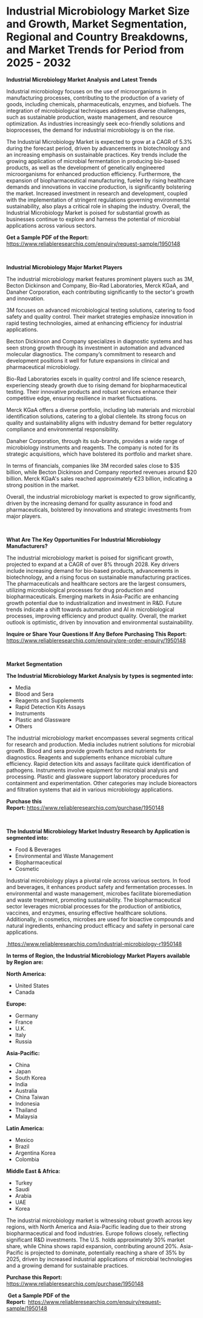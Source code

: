 <p><h1>Industrial Microbiology Market Size and Growth, Market Segmentation, Regional and Country Breakdowns, and Market Trends for Period from 2025 -  2032</h1></p><p><strong>Industrial Microbiology Market Analysis and Latest Trends</strong></p>
<p><p>Industrial microbiology focuses on the use of microorganisms in manufacturing processes, contributing to the production of a variety of goods, including chemicals, pharmaceuticals, enzymes, and biofuels. The integration of microbiological techniques addresses diverse challenges, such as sustainable production, waste management, and resource optimization. As industries increasingly seek eco-friendly solutions and bioprocesses, the demand for industrial microbiology is on the rise.</p><p>The Industrial Microbiology Market is expected to grow at a CAGR of 5.3% during the forecast period, driven by advancements in biotechnology and an increasing emphasis on sustainable practices. Key trends include the growing application of microbial fermentation in producing bio-based products, as well as the development of genetically engineered microorganisms for enhanced production efficiency. Furthermore, the expansion of biopharmaceutical manufacturing, fueled by rising healthcare demands and innovations in vaccine production, is significantly bolstering the market. Increased investment in research and development, coupled with the implementation of stringent regulations governing environmental sustainability, also plays a critical role in shaping the industry. Overall, the Industrial Microbiology Market is poised for substantial growth as businesses continue to explore and harness the potential of microbial applications across various sectors.</p></p>
<p><strong>Get a Sample PDF of the Report:&nbsp;</strong> <a href="https://www.reliableresearchiq.com/enquiry/request-sample/1950148?utm_campaign=2853&utm_medium=2&utm_source=Github&utm_content=ia&utm_term=13042025&utm_id=industrial-microbiology">https://www.reliableresearchiq.com/enquiry/request-sample/1950148</a></p>
<p>&nbsp;</p>
<p><strong>Industrial Microbiology Major Market Players</strong></p>
<p><p>The industrial microbiology market features prominent players such as 3M, Becton Dickinson and Company, Bio-Rad Laboratories, Merck KGaA, and Danaher Corporation, each contributing significantly to the sector's growth and innovation.</p><p>3M focuses on advanced microbiological testing solutions, catering to food safety and quality control. Their market strategies emphasize innovation in rapid testing technologies, aimed at enhancing efficiency for industrial applications.</p><p>Becton Dickinson and Company specializes in diagnostic systems and has seen strong growth through its investment in automation and advanced molecular diagnostics. The company’s commitment to research and development positions it well for future expansions in clinical and pharmaceutical microbiology.</p><p>Bio-Rad Laboratories excels in quality control and life science research, experiencing steady growth due to rising demand for biopharmaceutical testing. Their innovative products and robust services enhance their competitive edge, ensuring resilience in market fluctuations.</p><p>Merck KGaA offers a diverse portfolio, including lab materials and microbial identification solutions, catering to a global clientele. Its strong focus on quality and sustainability aligns with industry demand for better regulatory compliance and environmental responsibility.</p><p>Danaher Corporation, through its sub-brands, provides a wide range of microbiology instruments and reagents. The company is noted for its strategic acquisitions, which have bolstered its portfolio and market share.</p><p>In terms of financials, companies like 3M recorded sales close to $35 billion, while Becton Dickinson and Company reported revenues around $20 billion. Merck KGaA's sales reached approximately €23 billion, indicating a strong position in the market.</p><p>Overall, the industrial microbiology market is expected to grow significantly, driven by the increasing demand for quality assurance in food and pharmaceuticals, bolstered by innovations and strategic investments from major players.</p></p>
<p>&nbsp;</p>
<p><strong>What Are The Key Opportunities For Industrial Microbiology Manufacturers?</strong></p>
<p><p>The industrial microbiology market is poised for significant growth, projected to expand at a CAGR of over 8% through 2028. Key drivers include increasing demand for bio-based products, advancements in biotechnology, and a rising focus on sustainable manufacturing practices. The pharmaceuticals and healthcare sectors are the largest consumers, utilizing microbiological processes for drug production and biopharmaceuticals. Emerging markets in Asia-Pacific are enhancing growth potential due to industrialization and investment in R&D. Future trends indicate a shift towards automation and AI in microbiological processes, improving efficiency and product quality. Overall, the market outlook is optimistic, driven by innovation and environmental sustainability.</p></p>
<p><strong>Inquire or Share Your Questions If Any Before Purchasing This Report:</strong> <a href="https://www.reliableresearchiq.com/enquiry/pre-order-enquiry/1950148?utm_campaign=2853&utm_medium=2&utm_source=Github&utm_content=ia&utm_term=13042025&utm_id=industrial-microbiology">https://www.reliableresearchiq.com/enquiry/pre-order-enquiry/1950148</a></p>
<p>&nbsp;</p>
<p><strong>Market Segmentation</strong></p>
<p><strong>The Industrial Microbiology Market Analysis by types is segmented into:</strong></p>
<p><ul><li>Media</li><li>Blood and Sera</li><li>Reagents and Supplements</li><li>Rapid Detection Kits Assays</li><li>Instruments</li><li>Plastic and Glassware</li><li>Others</li></ul></p>
<p><p>The industrial microbiology market encompasses several segments critical for research and production. Media includes nutrient solutions for microbial growth. Blood and sera provide growth factors and nutrients for diagnostics. Reagents and supplements enhance microbial culture efficiency. Rapid detection kits and assays facilitate quick identification of pathogens. Instruments involve equipment for microbial analysis and processing. Plastic and glassware support laboratory procedures for containment and experimentation. Other categories may include bioreactors and filtration systems that aid in various microbiology applications.</p></p>
<p><strong>Purchase this Report:&nbsp;</strong><a href="https://www.reliableresearchiq.com/purchase/1950148?utm_campaign=2853&utm_medium=2&utm_source=Github&utm_content=ia&utm_term=13042025&utm_id=industrial-microbiology">https://www.reliableresearchiq.com/purchase/1950148</a></p>
<p>&nbsp;</p>
<p><strong>The Industrial Microbiology Market Industry Research by Application is segmented into:</strong></p>
<p><ul><li>Food & Beverages</li><li>Environmental and Waste Management</li><li>Biopharmaceutical</li><li>Cosmetic</li></ul></p>
<p><p>Industrial microbiology plays a pivotal role across various sectors. In food and beverages, it enhances product safety and fermentation processes. In environmental and waste management, microbes facilitate bioremediation and waste treatment, promoting sustainability. The biopharmaceutical sector leverages microbial processes for the production of antibiotics, vaccines, and enzymes, ensuring effective healthcare solutions. Additionally, in cosmetics, microbes are used for bioactive compounds and natural ingredients, enhancing product efficacy and safety in personal care applications.</p></p>
<p><a href="https://www.reliableresearchiq.com/industrial-microbiology-r1950148?utm_campaign=2853&utm_medium=2&utm_source=Github&utm_content=ia&utm_term=13042025&utm_id=industrial-microbiology">&nbsp;https://www.reliableresearchiq.com/industrial-microbiology-r1950148</a></p>
<p><strong>In terms of Region, the Industrial Microbiology Market Players available by Region are:</strong></p>
<p>
    <p> <strong> North America: </strong>
        <ul>
            <li>United States</li>
            <li>Canada</li>
        </ul>
        </p> 
    <p> <strong> Europe: </strong>
        <ul>
            <li>Germany</li>
            <li>France</li>
            <li>U.K.</li>
            <li>Italy</li>
            <li>Russia</li>
        </ul>
        </p> 
    <p> <strong> Asia-Pacific: </strong>
        <ul>
            <li>China</li>
            <li>Japan</li>
            <li>South Korea</li>
            <li>India</li>
            <li>Australia</li>
            <li>China Taiwan</li>
            <li>Indonesia</li>
            <li>Thailand</li>
            <li>Malaysia</li>
        </ul>
        </p> 
    <p> <strong> Latin America: </strong>
        <ul>
            <li>Mexico</li>
            <li>Brazil</li>
            <li>Argentina Korea</li>
            <li>Colombia</li>
        </ul>
        </p> 
    <p> <strong> Middle East & Africa: </strong>
        <ul>
            <li>Turkey</li>
            <li>Saudi</li>
            <li>Arabia</li>
            <li>UAE</li>
            <li>Korea</li>
        </ul>
    </p>
    </p>
<p><p>The industrial microbiology market is witnessing robust growth across key regions, with North America and Asia-Pacific leading due to their strong biopharmaceutical and food industries. Europe follows closely, reflecting significant R&D investments. The U.S. holds approximately 30% market share, while China shows rapid expansion, contributing around 20%. Asia-Pacific is projected to dominate, potentially reaching a share of 35% by 2025, driven by increased industrial applications of microbial technologies and a growing demand for sustainable practices.</p></p>
<p><strong>Purchase this Report: </strong><a href="https://www.reliableresearchiq.com/purchase/1950148?utm_campaign=2853&utm_medium=2&utm_source=Github&utm_content=ia&utm_term=13042025&utm_id=industrial-microbiology">https://www.reliableresearchiq.com/purchase/1950148</a></p>
<p>&nbsp;<strong>Get a Sample PDF of the Report:&nbsp;&nbsp;</strong><a href="https://www.reliableresearchiq.com/enquiry/request-sample/1950148?utm_campaign=2853&utm_medium=2&utm_source=Github&utm_content=ia&utm_term=13042025&utm_id=industrial-microbiology">https://www.reliableresearchiq.com/enquiry/request-sample/1950148</a></p>
<p><strong></strong></p>
<p><p></p><p></p><p></p></p>